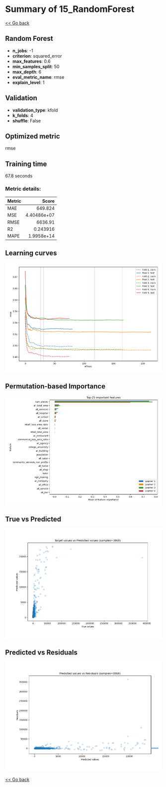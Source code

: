 # Summary of 15_RandomForest

[<< Go back](../README.md)


## Random Forest
- **n_jobs**: -1
- **criterion**: squared_error
- **max_features**: 0.6
- **min_samples_split**: 50
- **max_depth**: 6
- **eval_metric_name**: rmse
- **explain_level**: 1

## Validation
 - **validation_type**: kfold
 - **k_folds**: 4
 - **shuffle**: False

## Optimized metric
rmse

## Training time

67.8 seconds

### Metric details:
| Metric   |          Score |
|:---------|---------------:|
| MAE      |  649.824       |
| MSE      |    4.40486e+07 |
| RMSE     | 6636.91        |
| R2       |    0.243916    |
| MAPE     |    1.9958e+14  |



## Learning curves
![Learning curves](learning_curves.png)

## Permutation-based Importance
![Permutation-based Importance](permutation_importance.png)
## True vs Predicted

![True vs Predicted](true_vs_predicted.png)


## Predicted vs Residuals

![Predicted vs Residuals](predicted_vs_residuals.png)



[<< Go back](../README.md)

